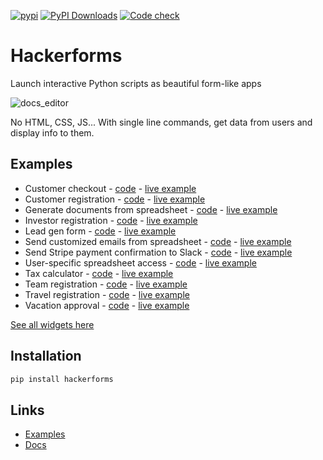 [![pypi](https://img.shields.io/pypi/v/hackerforms.svg)](https://pypi.python.org/pypi/hackerforms)
[![PyPI Downloads](https://img.shields.io/pypi/dm/hackerforms.svg)](https://pypi.org/project/hackerforms/)
[![Code check](https://github.com/abstra-app/hackerforms-lib/actions/workflows/code_check.yml/badge.svg)](https://github.com/abstra-app/hackerforms-lib/actions/workflows/code_check.yml)

# Hackerforms

Launch interactive Python scripts as beautiful form-like apps

![docs_editor](https://user-images.githubusercontent.com/8538337/200737655-7d212aef-e07a-4425-8cab-40000be3539d.gif)

No HTML, CSS, JS... With single line commands, get data from users and display info to them.

## Examples

<!-- Section below is autogenerated by a Github Action on hackerforms-examples repo -->
<!-- BEGIN AUTOGENERATED -->
- Customer checkout - [code](https://github.com/abstra-app/hackerforms-examples/blob/master/forms/customer_checkout.py) - [live example](https://examples.abstra.run/b97fd987-d9b2-4af3-802d-2400f2a546d4)
- Customer registration - [code](https://github.com/abstra-app/hackerforms-examples/blob/master/forms/customer_registration.py) - [live example](https://examples.abstra.run/81e15ebb-40bf-444e-8c83-35aafbc033b9)
- Generate documents from spreadsheet - [code](https://github.com/abstra-app/hackerforms-examples/blob/master/forms/generate_documents_from_spreadsheet.py) - [live example](https://examples.abstra.run/60b43bcc-766f-4ec7-b589-527e625c6f09)
- Investor registration - [code](https://github.com/abstra-app/hackerforms-examples/blob/master/forms/investor_registration.py) - [live example](https://examples.abstra.run/4b7ee890-1a3d-4ef3-9da6-0709040f60a4)
- Lead gen form - [code](https://github.com/abstra-app/hackerforms-examples/blob/master/forms/lead_gen_form.py) - [live example](https://examples.abstra.run/faf35181-6002-4220-a9cd-abbb87b711a1)
- Send customized emails from spreadsheet - [code](https://github.com/abstra-app/hackerforms-examples/blob/master/forms/send_customized_emails_from_spreadsheet.py) - [live example](https://examples.abstra.run/c0efcd04-9776-46fe-9690-98bcee9f41df)
- Send Stripe payment confirmation to Slack - [code](https://github.com/abstra-app/hackerforms-examples/blob/master/forms/send_stripe_payment_confirmation_to_slack.py) - [live example](nan)
- User-specific spreadsheet access - [code](https://github.com/abstra-app/hackerforms-examples/blob/master/forms/spreadsheet_access.py) - [live example](https://examples.abstra.run/ae267dde-c3dd-4ab0-968c-f0329b04fc66)
- Tax calculator - [code](https://github.com/abstra-app/hackerforms-examples/blob/master/forms/tax_calculator.py) - [live example](https://examples.abstra.run/cbdc145f-608d-4a13-a796-641f728aa6ee)
- Team registration - [code](https://github.com/abstra-app/hackerforms-examples/blob/master/forms/team_registration.py) - [live example](https://examples.abstra.run/db973900-5dfe-44e7-b03e-ce24fff08f54)
- Travel registration - [code](https://github.com/abstra-app/hackerforms-examples/blob/master/forms/travel_registration.py) - [live example](https://examples.abstra.run/d6d7a11f-c26d-46ec-bf77-5449fefaaf79)
- Vacation approval - [code](https://github.com/abstra-app/hackerforms-examples/blob/master/forms/vacation_approval.py) - [live example](https://examples.abstra.run/842f9872-59fd-4735-8b9a-4e6f5065a96e)
<!-- END AUTOGENERATED -->

[See all widgets here](https://docs.abstracloud.com/library/widgets)

## Installation

```bash
pip install hackerforms
```

## Links

- [Examples](https://github.com/abstra-app/hackerforms-examples/tree/master/python)
- [Docs](https://docs.abstracloud.com/)

